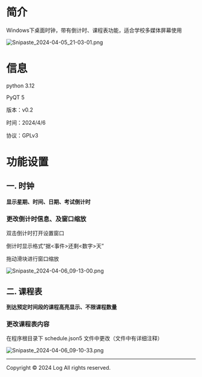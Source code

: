 # 简介

Windows下桌面时钟，带有倒计时、课程表功能，适合学校多媒体屏幕使用

![Snipaste_2024-04-05_21-03-01.png](https://s2.loli.net/2024/04/06/OeEZ2UFKSQH4n65.png)

# 信息

python 3.12

PyQT 5

版本：v0.2

时间：2024/4/6

协议：GPLv3

# 功能设置

## 一. 时钟

**显示星期、时间、日期、考试倒计时**

### 更改倒计时信息、及窗口缩放

双击倒计时打开设置窗口

倒计时显示格式“据<事件>还剩<数字>天”

拖动滑块进行窗口缩放

![Snipaste_2024-04-06_09-13-00.png](https://s2.loli.net/2024/04/06/tFi6ejuzHyE8OQ9.png)

## 二. 课程表

**到达预定时间段的课程高亮显示、不限课程数量**

### 更改课程表内容

在程序根目录下 schedule.json5 文件中更改（文件中有详细注释）

![Snipaste_2024-04-06_09-10-33.png](https://s2.loli.net/2024/04/06/JR1aS6KWwbXPhgE.png)





------

Copyright © 2024  Log  All rights reserved.

